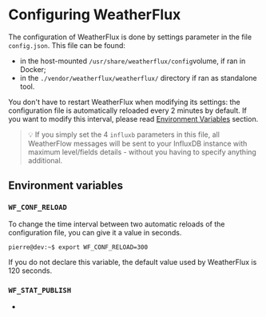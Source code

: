 # Configuring WeatherFlux

The configuration of WeatherFlux is done by settings parameter in the file `config.json`. This file can be found:

* in the host-mounted `/usr/share/weatherflux/config`volume, if ran in Docker;
* in the `./vendor/weatherflux/weatherflux/` directory if ran as standalone tool.

You don't have to restart WeatherFlux when modifying its settings: the configuration file is automatically reloaded every 2 minutes by default. If you want to modify this interval, please read [Environment Variables](#environment-variables) section.

> 💡 If you simply set the 4 `influxb` parameters in this file, all WeatherFlow messages will be sent to your InfluxDB instance with maximum level/fields details - without you having to specify anything additional.


## Environment variables

### `WF_CONF_RELOAD`

To change the time interval between two automatic reloads of the configuration file, you can give it a value in seconds.

```console
pierre@dev:~$ export WF_CONF_RELOAD=300
```

If you do not declare this variable, the default value used by WeatherFlux is 120 seconds.

### `WF_STAT_PUBLISH`

-